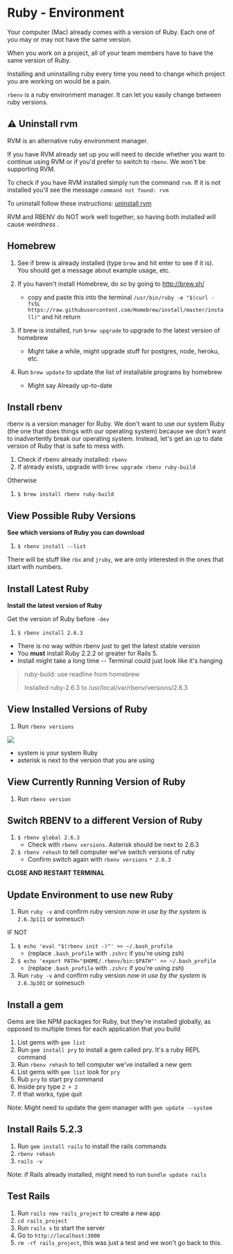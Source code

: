 # Ruby - Environment

Your computer (Mac) already comes with a version of Ruby. Each one of you may or may not have the same version.

When you work on a project, all of your team members have to have the same version of Ruby.

Installing and uninstalling ruby every time you need to change which project you are working on would be a pain.

`rbenv` is a ruby environment manager. It can let you easily change between ruby versions.

## &#x26A0; Uninstall rvm


RVM is an alternative ruby environment manager.

If you have RVM already set up you will need to decide whether you want to continue using RVM or if you'd prefer to switch to `rbenv`. We won't be supporting RVM.

To check if you have RVM installed simply run the command `rvm`. If it is not installed you'll see the message `command not found: rvm`

To uninstall follow these instructions: [uninstall rvm](https://richonrails.com/articles/uninstalling-rvm)

RVM and RBENV do NOT work well together, so having both installed will cause _weirdness_ .

## Homebrew

1. See if brew is already installed (type `brew` and hit enter to see if it is). You should get a message about example usage, etc.

1. If you haven't install Homebrew, do so by going to http://brew.sh/
	- copy and paste this into the terminal `/usr/bin/ruby -e "$(curl -fsSL https://raw.githubusercontent.com/Homebrew/install/master/install)"` and hit return


1. If brew is installed, run `brew upgrade` to upgrade to the latest version of homebrew
	* Might take a while, might upgrade stuff for postgres, node, heroku, etc.
1. Run `brew update` to update the list of installable programs by homebrew
	* Might say Already up-to-date

## Install rbenv

rbenv is a version manager for Ruby. We don't want to use our system Ruby (the one that does things with our operating system) because we don't want to inadvertently break our operating system. Instead, let's get an up to date version of Ruby that is safe to mess with.

1. Check if rbenv already installed: `rbenv`
1. If already exists, upgrade with `brew upgrade rbenv ruby-build`

Otherwise

1. `$ brew install rbenv ruby-build`

## View Possible Ruby Versions
**See which versions of Ruby you can download**

1. `$ rbenv install --list`

There will be stuff like `rbx` and `jruby`, we are only interested in the ones that start with numbers.

## Install Latest Ruby
**Install the latest version of Ruby**

Get the version of Ruby before `-dev`

1. `$ rbenv install 2.6.3`

* There is no way within rbenv just to get the latest stable version
* You **must** install Ruby 2.2.2 or greater for Rails 5.
* Install might take a long time -- Terminal could just look like it's hanging

> ruby-build: use readline from homebrew
>
> Installed ruby-2.6.3 to /usr/local/var/rbenv/versions/2.6.3

## View Installed Versions of Ruby

1. Run `rbenv versions`

![](https://i.imgur.com/k4F34DP.png)

* system is your system Ruby
* asterisk is next to the version that you are using

## View Currently Running Version of Ruby

1. Run `rbenv version`

## Switch RBENV to a different Version of Ruby

1. `$ rbenv global 2.6.3`
	* Check with `rbenv versions`. Asterisk should be next to 2.6.3
1. `$ rbenv rehash` to tell computer we've switch versions of ruby
	* Confirm switch again with `rbenv versions` `* 2.6.3`


**CLOSE AND RESTART TERMINAL**

## Update Environment to use new Ruby

1. Run `ruby -v` and confirm ruby version _now in use by the system_ is `2.6.3p111` or somesuch

IF NOT

1. `$ echo 'eval "$(rbenv init -)"' >> ~/.bash_profile`
	* (replace `.bash_profile` with `.zshrc` if you're using zsh)
1. `$ echo 'export PATH="$HOME/.rbenv/bin:$PATH"' >> ~/.bash_profile`
	* (replace `.bash_profile` with `.zshrc` if you're using zsh)
1. Run `ruby -v` and confirm ruby version _now in use by the system_ is `2.6.3p301` or somesuch

## Install a gem

Gems are like NPM packages for Ruby, but they're installed globally, as opposed to multiple times for each application that you build

1. List gems with `gem list`
1. Run `gem install pry` to install a gem called pry.  It's a ruby REPL command
1. Run `rbenv rehash` to tell computer we've installed a new gem
1. List gems with `gem list` look for `pry`
1. Rub `pry` to start pry command
1. Inside pry type `2 + 2`
1. If that works, type quit

Note: Might need to update the gem manager with `gem update --system`


## Install Rails 5.2.3

1. Run `gem install rails` to install the rails commands
2. `rbenv rehash`
3. `rails -v`

Note: if Rails already installed, might need to run `bundle update rails`

## Test Rails
1. Run `rails new rails_project` to create a new app
1. `cd rails_project`
1. Run `rails s` to start the server
1. Go to `http://localhost:3000`
1. `rm -rf rails_project`, this was just a test and we won't go back to this. 
